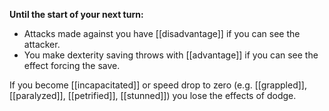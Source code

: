 **Until the start of your next turn:**
- Attacks made against you have [[disadvantage]] if you can see the attacker. 
- You make dexterity saving throws with [[advantage]] if you can see the effect forcing the save. 

If you become [[incapacitated]] or speed drop to zero (e.g. [[grappled]], [[paralyzed]], [[petrified]], [[stunned]]) you lose the effects of dodge. 